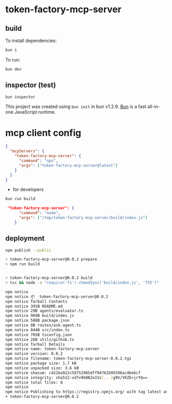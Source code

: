 # token-factory-mcp-server

## build

To install dependencies:

```bash
bun i
```

To run:

```bash
bun dev
```

## inspector (test)

```bash
bun inspector
```

This project was created using `bun init` in bun v1.2.9. [Bun](https://bun.sh) is a fast all-in-one JavaScript runtime.

# mcp client config

```json
{
  "mcpServers": {
    "token-factory-mcp-server": {
      "command": "npx",
      "args": ["token-factory-mcp-server@latest"]
    }
  }
}
```

* for developers

```sh
bun run build
```

```json
 "token-factory-mcp-server": {
      "command": "node",
      "args": ["/tmp/token-factory-mcp-server/build/index.js"]
    }
```

## deployment

```sh
npm publish --public

> token-factory-mcp-server@0.0.2 prepare
> npm run build


> token-factory-mcp-server@0.0.2 build
> tsc && node -e "require('fs').chmodSync('build/index.js', '755')"

npm notice
npm notice 📦  token-factory-mcp-server@0.0.2
npm notice Tarball Contents
npm notice 391B README.md
npm notice 29B agents/evaluator.ts
npm notice 969B build/index.js
npm notice 588B package.json
npm notice 0B routes/ask-agent.ts
npm notice 844B src/index.ts
npm notice 765B tsconfig.json
npm notice 26B utils/github.ts
npm notice Tarball Details
npm notice name: token-factory-mcp-server
npm notice version: 0.0.2
npm notice filename: token-factory-mcp-server-0.0.2.tgz
npm notice package size: 1.7 kB
npm notice unpacked size: 3.6 kB
npm notice shasum: c422ba922c58752985dff94762b95596ac4bebcf
npm notice integrity: sha512-vd7v9k0NJo1Vz[...]g9V/YKZE+jrYQ==
npm notice total files: 8
npm notice
npm notice Publishing to https://registry.npmjs.org/ with tag latest and default access
+ token-factory-mcp-server@0.0.2
```

